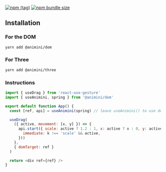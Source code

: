 [![npm (tag)](https://img.shields.io/npm/v/@animini/dom?style=flat&colorA=000000&colorB=000000)](https://www.npmjs.com/package/@animini/dom) [![npm bundle size](https://img.shields.io/bundlephobia/minzip/@animini/dom?style=flat&colorA=000000&colorB=000000&label=gzipped)](https://bundlephobia.com/result?p=@animini/dom)

## Installation

### For the DOM

```bash
yarn add @animini/dom
```

### For Three

```bash
yarn add @animini/three
```

### Instructions

```js
import { useDrag } from 'react-use-gesture'
import { useAnimini, spring } from '@animini/dom'

export default function App() {
  const [ref, api] = useAnimini(spring) // leave useAnimini() to use default Lerp

  useDrag(
    ({ active, movement: [x, y] }) => {
      api.start({ scale: active ? 1.2 : 1, x: active ? x : 0, y: active ? y : 0 }, (k) => ({
        immediate: k !== 'scale' && active,
      }))
    },
    { domTarget: ref }
  )

  return <div ref={ref} />
}
```
